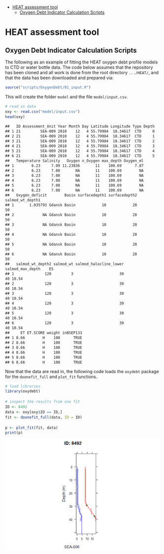 -   [HEAT assessment tool](#heat-assessment-tool)
    -   [Oxygen Debt Indicator Calculation Scripts](#oxygen-debt-indicator-calculation-scripts)

HEAT assessment tool
====================

Oxygen Debt Indicator Calculation Scripts
-----------------------------------------

The following as an example of fitting the HEAT oxygen debt profile models to CTD or water bottle data. The code below assumes that the repository has been cloned and all work is done from the root directory `.../HEAT/`, and that the data has been downloaded and prepared via:

``` r
source("scripts/OxygenDebt/01_input.R")
```

This will create the folder `model` and the file `model/input.csv`.

``` r
# read in data
oxy <- read.csv("model/input.csv")
head(oxy)
```

    ##   ID Assessment_Unit Year Month Day Latitude Longitude Type Depth
    ## 1 21         SEA-009 2010    12   4 55.79984  18.34617  CTD     0
    ## 2 21         SEA-009 2010    12   4 55.79984  18.34617  CTD     1
    ## 3 21         SEA-009 2010    12   4 55.79984  18.34617  CTD     2
    ## 4 21         SEA-009 2010    12   4 55.79984  18.34617  CTD     3
    ## 5 21         SEA-009 2010    12   4 55.79984  18.34617  CTD     4
    ## 6 21         SEA-009 2010    12   4 55.79984  18.34617  CTD     5
    ##   Temperature Salinity   Oxygen n_Oxygen max_depth Oxygen_ml
    ## 1        6.23     7.09 11.23836       11    100.69      7.87
    ## 2        6.23     7.08       NA       11    100.69        NA
    ## 3        6.23     7.08       NA       11    100.69        NA
    ## 4        6.23     7.08       NA       11    100.69        NA
    ## 5        6.23     7.08       NA       11    100.69        NA
    ## 6        6.23     7.08       NA       11    100.69        NA
    ##   Oxygen_deficit        Basin surfacedepth1 surfacedepth2 salmod_wt_depth1
    ## 1       1.035793 Gdansk Basin            10            20               50
    ## 2             NA Gdansk Basin            10            20               50
    ## 3             NA Gdansk Basin            10            20               50
    ## 4             NA Gdansk Basin            10            20               50
    ## 5             NA Gdansk Basin            10            20               50
    ## 6             NA Gdansk Basin            10            20               50
    ##   salmod_wt_depth2 salmod_wt salmod_halocline_lower salmod_max_depth    ES
    ## 1              120         3                     30               40 10.54
    ## 2              120         3                     30               40 10.54
    ## 3              120         3                     30               40 10.54
    ## 4              120         3                     30               40 10.54
    ## 5              120         3                     30               40 10.54
    ## 6              120         3                     30               40 10.54
    ##     ET ET.SCORE weight inBSEP133
    ## 1 8.66        H    100      TRUE
    ## 2 8.66        H    100      TRUE
    ## 3 8.66        H    100      TRUE
    ## 4 8.66        H    100      TRUE
    ## 5 8.66        H    100      TRUE
    ## 6 8.66        H    100      TRUE

Now that the data are read in, the following code loads the `oxydebt` package for the `doonefit_full` and `plot_fit` functions.

``` r
# load libraries
library(oxydebt)

# inspect the results from one fit
ID <- 8492
data <- oxy[oxy$ID == ID,]
fit <- doonefit_full(data, ID = ID)

p <- plot_fit(fit, data)
print(p)
```

![](ReadMe_files/figure-markdown_github/example_run-1.png)
